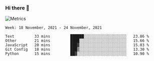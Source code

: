 ### Hi there 👋

![Metrics](https://github.com/radoapx/radoapx/blob/main/github-metrics.svg)

<!--START_SECTION:waka-->
```text
Week: 18 November, 2021 - 24 November, 2021

Text         33 mins         ██████░░░░░░░░░░░░░░░░░░░   23.86 % 
Other        21 mins         ████░░░░░░░░░░░░░░░░░░░░░   15.66 % 
JavaScript   20 mins         ███▓░░░░░░░░░░░░░░░░░░░░░   15.03 % 
Git Config   18 mins         ███▒░░░░░░░░░░░░░░░░░░░░░   13.30 % 
Python       15 mins         ██▓░░░░░░░░░░░░░░░░░░░░░░   10.90 % 
```
<!--END_SECTION:waka-->

<!--
**radoapx/radoapx** is a ✨ _special_ ✨ repository because its `README.md` (this file) appears on your GitHub profile.

Here are some ideas to get you started:

- 🔭 I’m currently working on ...
- 🌱 I’m currently learning ...
- 👯 I’m looking to collaborate on ...
- 🤔 I’m looking for help with ...
- 💬 Ask me about ...
- 📫 How to reach me: ...
- 😄 Pronouns: ...
- ⚡ Fun fact: ...
-->
